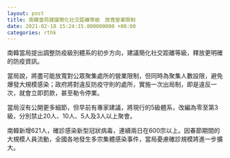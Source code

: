 ```yaml
---
layout: post
title: 南韓當局建議簡化社交距離等級　放寬營業限制
date: 2021-02-18 15:24:15.000000000 +08:00
categories: rthk
---
```


南韓當局提出調整防疫級別體系的初步方向，建議簡化社交距離等級，釋放更明確的防疫資訊。

當局說，將盡可能放寬對公眾聚集處所的營業限制，但同時為聚集人數設限，避免爆發大規模感染；政府將對違反防疫守則的處所，實施一次出局制，即是違反一次，就會立即罰款，甚至勒令停業。

當局沒有公開更多細節，但早前有專家建議，將現行的5級體系，改編為零至第3級，分別禁止20人、10人、5人及3人以上聚會。

南韓新增621人，確診感染新型冠狀病毒，連續兩日在600宗以上。因春節期間的大規模人員流動，全國各地發生多宗集體感染事件，當局憂慮確診規模將進一步擴大。
